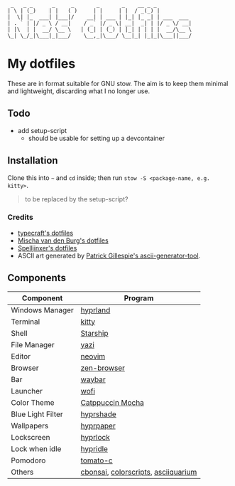 ```
 _   _ _      _     _       _       _    __ _ _           
| \ | (_)    | |   ( )     | |     | |  / _(_) |          
|  \| |_  ___| |___|/    __| | ___ | |_| |_ _| | ___  ___ 
| . ` | |/ _ \ / __|    / _` |/ _ \| __|  _| | |/ _ \/ __|
| |\  | |  __/ \__ \   | (_| | (_) | |_| | | | |  __/\__ \
\_| \_/_|\___|_|___/    \__,_|\___/ \__|_| |_|_|\___||___/
```
# My dotfiles
These are in format suitable for GNU stow. The aim is to keep them minimal and lightweight, discarding what I no longer use.   
## Todo
- add setup-script
  - should be usable for setting up a devcontainer 
## Installation
Clone this into `~` and `cd` inside; then run `stow -S <package-name, e.g. kitty>`. 
> to be replaced by the setup-script?

### Credits
- [typecraft's dotfiles](https://github.com/typecraft-dev/dotfiles) 
- [Mischa van den Burg's dotfiles](https://github.com/mischavandenburg/dotfiles)
- [Spelljinxer's dotfiles](https://github.com/Spelljinxer/dotfiles)
- ASCII art generated by [Patrick Gillespie's ascii-generator-tool](https://patorjk.com/software/taag/#p=testall&f=Jazmine&t=.dotfiles).

## Components
| Component         | Program    |
|-------------------|------------|
| Windows Manager   | [hyprland](https://github.com/hyprwm/Hyprland)  |
| Terminal          | [kitty](https://github.com/kovidgoyal/kitty)        |
| Shell             | [Starship](https://starship.rs/) |
| File Manager      | [yazi](https://github.com/sxyazi/yazi)      |
| Editor            | [neovim](https://github.com/neovim/neovim)      |
| Browser           | [zen-browser](https://github.com/zen-browser/desktop) |
| Bar               | [waybar](https://github.com/Alexays/Waybar)      |
| Launcher          | [wofi](https://hg.sr.ht/~scoopta/wofi)        |
| Color Theme       | [Catppuccin Mocha](https://github.com/catppuccin/hyprland) |
| Blue Light Filter | [hyprshade](https://github.com/loqusion/hyprshade)
| Wallpapers        | [hyprpaper](https://github.com/hyprwm/hyprpaper)
| Lockscreen        | [hyprlock](https://github.com/hyprwm/hyprlock)  |
| Lock when idle    | [hypridle](https://github.com/hyprwm/hypridle)
| Pomodoro          | [tomato-c](https://github.com/gabrielzschmitz/Tomato.C)      |
| Others            | [cbonsai](https://github.com/mhzawadi/homebrew-cbonsai), [colorscripts](https://github.com/stark/Color-Scripts), [asciiquarium](https://github.com/cmatsuoka/asciiquarium) |




<!---
Unused titles in different ascii-fonts

```
 _ _  _       _      _    _        _    ___  _  _          
| \ |<_> ___ | | ___|/  _| | ___ _| |_ | | '<_>| | ___  ___
|   || |/ ._>| |<_-<   / . |/ . \ | |  | |- | || |/ ._><_-<
|_\_||_|\___.|_|/__/   \___|\___/ |_|  |_|  |_||_|\___./__/
```
```
       _       _    __ _ _           
    __| | ___ | |_ / _(_) | ___  ___ 
   / _` |/ _ \| __| |_| | |/ _ \/ __|
  | (_| | (_) | |_|  _| | |  __/\__ \
 (_)__,_|\___/ \__|_| |_|_|\___||___/
```

```                                    
       _       _    __ _ _           
      | |     | |  / _(_) |          
    __| | ___ | |_| |_ _| | ___  ___ 
   / _` |/ _ \| __|  _| | |/ _ \/ __|
  | (_| | (_) | |_| | | | |  __/\__ \
 (_)__,_|\___/ \__|_| |_|_|\___||___/
                                    
            

      _       _    __ _ _           
   __| | ___ | |_ / _(_) | ___  ___ 
  / _` |/ _ \| __| |_| | |/ _ \/ __|
 | (_| | (_) | |_|  _| | |  __/\__ \
(_)__,_|\___/ \__|_| |_|_|\___||___/
                                    

                               
     _     _   ___ _ _         
   _| |___| |_|  _|_| |___ ___ 
 _| . | . |  _|  _| | | -_|_ -|
|_|___|___|_| |_| |_|_|___|___|
                               
         __      __  _____ __         
    ____/ /___  / /_/ __(_) /__  _____
   / __  / __ \/ __/ /_/ / / _ \/ ___/
 _/ /_/ / /_/ / /_/ __/ / /  __(__  ) 
(_)__,_/\____/\__/_/ /_/_/\___/____/  
                                      

   

   ██████   ██████  ████████ ███████ ██ ██      ███████ ███████ 
   ██   ██ ██    ██    ██    ██      ██ ██      ██      ██      
   ██   ██ ██    ██    ██    █████   ██ ██      █████   ███████ 
   ██   ██ ██    ██    ██    ██      ██ ██      ██           ██ 
██ ██████   ██████     ██    ██      ██ ███████ ███████ ███████ 
                                                                
                                                                
  __   __  ___  ___         ___  __  
 |  \ /  \  |  |__  | |    |__  /__` 
.|__/ \__/  |  |    | |___ |___ .__/ 
                                                       
```
-->
